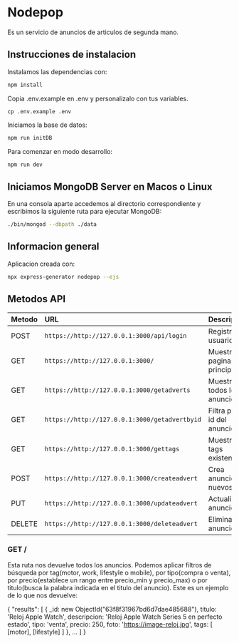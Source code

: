 # Nodepop

Es un servicio de anuncios de articulos de segunda mano.

## Instrucciones de instalacion

Instalamos las dependencias con:

```sh
npm install
```

Copia .env.example en .env y personalizalo con tus variables.

```
cp .env.example .env
```

Iniciamos la base de datos:

```sh
npm run initDB
```

Para comenzar en modo desarrollo:

```sh
npm run dev
```

## Iniciamos MongoDB Server en Macos o Linux

En una consola aparte accedemos al directorio correspondiente y escribimos la siguiente ruta para ejecutar MongoDB:

```sh
./bin/mongod --dbpath ./data
```
## Informacion general

Aplicacion creada con:

```sh
npx express-generator nodepop --ejs
```

## Metodos API 

|   Metodo  |    URL                                       | Descripcion                  |   Error   |
| :-------- | :--------------------------------------------| :-------------------------   | :---------|
|    POST    | `https://http://127.0.0.1:3000/api/login`   | Registro del usuario         | 401       |
|    GET    | `https://http://127.0.0.1:3000/`             | Muestra la pagina principal  |           |
|    GET    | `https://http://127.0.0.1:3000/getadverts`   | Muestra todos los anuncios   |           |
|    GET    | `https://http://127.0.0.1:3000/getadvertbyid`| Filtra por el id del anuncio | 404       |
|    GET    | `https://http://127.0.0.1:3000/gettags`      | Muestra los tags existentes  |           |
|    POST   | `https://http://127.0.0.1:3000/createadvert` | Crea anuncios nuevos         | 400       |
|    PUT    | `https://http://127.0.0.1:3000/updateadvert` | Actualiza el anuncio         | 400       |
|   DELETE  | `https://http://127.0.0.1:3000/deleteadvert` | Elimina un  anuncio          | 404       |

### GET /
Esta ruta nos devuelve todos los anuncios. Podemos aplicar filtros de búsqueda por tag(motor, work, lifestyle o mobile), por tipo(compra o venta), por precio(establece un rango entre precio_min y precio_max) o por titulo(busca la palabra indicada en el titulo del anuncio). Este es un ejemplo de lo que nos devuelve:

{
    "results": [
        {
    _id: new ObjectId("63f8f31967bd6d7dae485688"),
    titulo: 'Reloj Apple Watch',
    descripcion: 'Reloj Apple Watch Series 5 en perfecto estado',
    tipo: 'venta',
    precio: 250,
    foto: 'https://image-reloj.jpg',
    tags: [ [motor], [lifestyle] ]
  },
        ...
    ]
}

